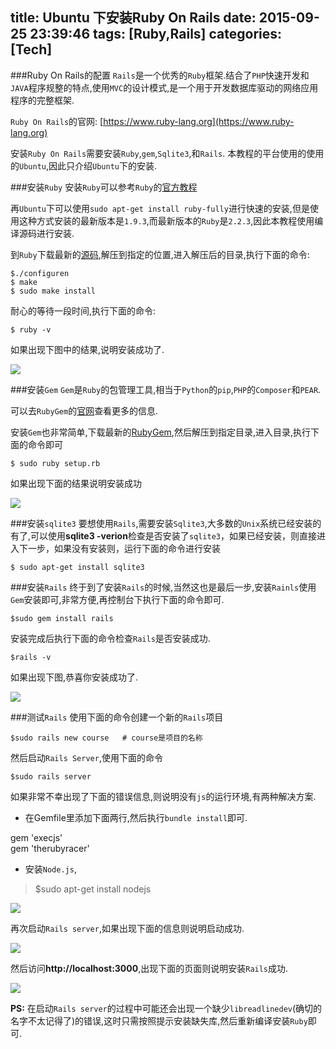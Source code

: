 title: Ubuntu 下安装Ruby On Rails
date: 2015-09-25 23:39:46
tags: [Ruby,Rails]
categories: [Tech]
---
###Ruby On Rails的配置
`Rails`是一个优秀的`Ruby`框架.结合了`PHP`快速开发和`JAVA`程序规整的特点,使用`MVC`的设计模式,是一个用于开发数据库驱动的网络应用程序的完整框架.

`Ruby On Rails`的官网: [https://www.ruby-lang.org](https://www.ruby-lang.org)  

安装`Ruby On Rails`需要安装`Ruby`,`gem`,`Sqlite3`,和`Rails`. 本教程的平台使用的使用的`Ubuntu`,因此只介绍`Ubuntu`下的安装.

###安装`Ruby`
安装`Ruby`可以参考`Ruby`的[官方教程](https://www.ruby-lang.org/en/documentation/installation/)

再`Ubuntu`下可以使用`sudo apt-get install ruby-fully`进行快速的安装,但是使用这种方式安装的最新版本是`1.9.3`,而最新版本的`Ruby`是`2.2.3`,因此本教程使用编译源码进行安装.

到`Ruby`下载最新的[源码](https://cache.ruby-lang.org/pub/ruby/2.2/ruby-2.2.3.tar.gz),解压到指定的位置,进入解压后的目录,执行下面的命令:
```
$./configuren
$ make 
$ sudo make install
```
耐心的等待一段时间,执行下面的命令:
```
$ ruby -v
```
如果出现下图中的结果,说明安装成功了.  

![](http://7sbpmg.com1.z0.glb.clouddn.com/img_ruby-v.png)

<!--more-->

###安装`Gem`
`Gem`是`Ruby`的包管理工具,相当于`Python`的`pip`,`PHP`的`Composer`和`PEAR`.

可以去`RubyGem`的[官网](https://rubygems.org/)查看更多的信息.

安装`Gem`也非常简单,下载最新的[RubyGem](https://rubygems.org/rubygems/rubygems-2.4.8.tgz),然后解压到指定目录,进入目录,执行下面的命令即可
```
$ sudo ruby setup.rb 
```
如果出现下面的结果说明安装成功

![](http://7sbpmg.com1.z0.glb.clouddn.com/img_gem-v.png)

###安装`sqlite3`
要想使用`Rails`,需要安装`Sqlite3`,大多数的`Unix`系统已经安装的有了,可以使用**sqlite3 -verion**检查是否安装了`sqlite3`，如果已经安装，则直接进入下一步，如果没有安装则，运行下面的命令进行安装
```
$ sudo apt-get install sqlite3
```

###安装`Rails`
终于到了安装`Rails`的时候,当然这也是最后一步,安装`Rainls`使用`Gem`安装即可,非常方便,再控制台下执行下面的命令即可.
```
$sudo gem install rails
```
安装完成后执行下面的命令检查`Rails`是否安装成功.
```
$rails -v
```
如果出现下图,恭喜你安装成功了.  

![](http://7sbpmg.com1.z0.glb.clouddn.com/img_rails-v.png)

###测试`Rails`
使用下面的命令创建一个新的`Rails`项目
```
$sudo rails new course   # course是项目的名称
```
然后启动`Rails Server`,使用下面的命令
```
$sudo rails server
```
如果非常不幸出现了下面的错误信息,则说明没有`js`的运行环境,有两种解决方案.

* 在Gemfile里添加下面两行,然后执行`bundle install`即可.
> 
gem 'execjs'  
gem 'therubyracer'

* 安装`Node.js`,
> $sudo apt-get install nodejs

![](http://7sbpmg.com1.z0.glb.clouddn.com/img_rails-server-failed.png)

再次启动`Rails server`,如果出现下面的信息则说明启动成功.

![](http://7sbpmg.com1.z0.glb.clouddn.com/img_server_start.png)

然后访问**http://localhost:3000**,出现下面的页面则说明安装`Rails`成功.

![](http://7sbpmg.com1.z0.glb.clouddn.com/img_server.png)

**PS:** 在启动`Rails server`的过程中可能还会出现一个缺少`libreadlinedev`(确切的名字不太记得了)的错误,这时只需按照提示安装缺失库,然后重新编译安装`Ruby`即可.

